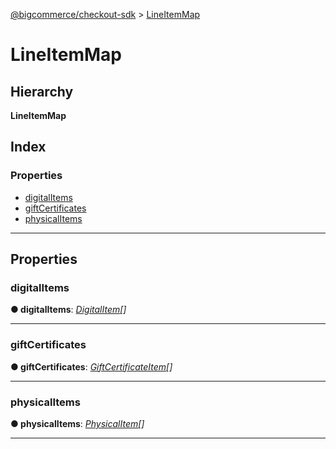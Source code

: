 [@bigcommerce/checkout-sdk](../README.md) > [LineItemMap](../interfaces/lineitemmap.md)

# LineItemMap

## Hierarchy

**LineItemMap**

## Index

### Properties

* [digitalItems](lineitemmap.md#digitalitems)
* [giftCertificates](lineitemmap.md#giftcertificates)
* [physicalItems](lineitemmap.md#physicalitems)

---

## Properties

<a id="digitalitems"></a>

###  digitalItems

**● digitalItems**: *[DigitalItem](digitalitem.md)[]*

___
<a id="giftcertificates"></a>

###  giftCertificates

**● giftCertificates**: *[GiftCertificateItem](giftcertificateitem.md)[]*

___
<a id="physicalitems"></a>

###  physicalItems

**● physicalItems**: *[PhysicalItem](physicalitem.md)[]*

___

